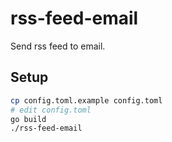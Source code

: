 # rss-feed-email

Send rss feed to email.

## Setup

```bash
cp config.toml.example config.toml
# edit config.toml
go build
./rss-feed-email
```
